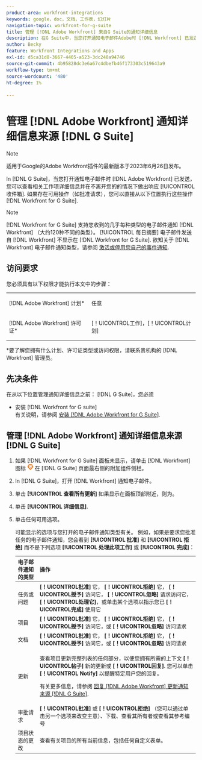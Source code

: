 ```yaml
---
product-area: workfront-integrations
keywords: google，doc，文档，工作表，幻灯片
navigation-topic: workfront-for-g-suite
title: 管理 [!DNL Adobe Workfront] 来自G Suite的通知详细信息
description: 在G Suite中，当您打开通知电子邮件Adobe时 [!DNL Workfront] 已发送，您无需离开收件箱即可查看相关工作项详细信息并做出响应。 如果存在可用操作（如批准请求），则可以直接从Workfront for G Suite执行这些操作。
author: Becky
feature: Workfront Integrations and Apps
exl-id: d5ca31d8-3667-4405-a523-3dc248a94746
source-git-commit: 4b95828dc3e6a67c4dbefb46f173303c519643a9
workflow-type: tm+mt
source-wordcount: '480'
ht-degree: 1%

---
```


# 管理 [!DNL Adobe Workfront] 通知详细信息来源 [!DNL G Suite]

>[!NOTE]
>
>适用于Google的Adobe Workfront插件的最新版本于2023年6月26日发布。

In [!DNL G Suite]，当您打开通知电子邮件时 [!DNL Adobe Workfront] 已发送，您可以查看相关工作项详细信息并在不离开您的的情况下做出响应 [!UICONTROL 收件箱]. 如果存在可用操作（如批准请求），您可以直接从以下位置执行这些操作 [!DNL Workfront for G Suite].

>[!NOTE]
>
> [!DNL Workfront for G Suite] 支持您收到的几乎每种类型的电子邮件通知 [!DNL Workfront] （大约120种不同的类型）。 [!UICONTROL 每日摘要] 电子邮件发送自 [!DNL Workfront] 不显示在 [!DNL Workfront for G Suite]. 欲知关于 [!DNL Workfront] 电子邮件通知类型，请参阅 [激活或停用您自己的事件通知](../../workfront-basics/using-notifications/activate-or-deactivate-your-own-event-notifications.md).

## 访问要求

您必须具有以下权限才能执行本文中的步骤：

<table style="table-layout:auto"> 
 <col> 
 <col> 
 <tbody> 
  <tr> 
   <td role="rowheader">[!DNL Adobe Workfront] 计划*</td> 
   <td> <p>任意</p> </td> 
  </tr> 
  <tr> 
   <td role="rowheader">[!DNL Adobe Workfront] 许可证*</td> 
   <td> <p>[！UICONTROL工作]，[！UICONTROL计划]</p> </td> 
  </tr> 
  </tbody> 
</table>

&#42;要了解您拥有什么计划、许可证类型或访问权限，请联系贵机构的 [!DNL Workfront] 管理员。

## 先决条件

在从以下位置管理通知详细信息之前： [!DNL G Suite]，您必须

* 安装 [!DNL Workfront for G suite]\
   有关说明，请参阅 [安装 [!DNL Adobe Workfront for G Suite]](../../workfront-integrations-and-apps/workfront-for-g-suite/install-workfront-for-gsuite.md).

## 管理 [!DNL Adobe Workfront] 通知详细信息来源 [!DNL G Suite]

1. 如果 [!DNL Workfront for G Suite] 面板未显示，请单击 [!DNL Workfront] 图标 ![](assets/wf-lion-icon.png) 在 [!DNL G Suite] 页面最右侧的附加组件侧栏。
1. In [!DNL G Suite]，打开 [!DNL Workfront] 通知电子邮件。
1. 单击 **[!UICONTROL 查看所有更新]** 如果显示在面板顶部附近，则为。
1. 单击 **[!UICONTROL 详细信息]**.
1. 单击任何可用选项。

   可能显示的选项与您打开的电子邮件通知类型有关。 例如，如果是要求您批准任务的电子邮件通知，您会看到 **[!UICONTROL 批准]** 和 **[!UICONTROL 拒绝]** 而不是下列选项 **[!UICONTROL 处理此项工作]** 或 **[!UICONTROL 完成]**：

   <table style="table-layout:auto"> 
    <col> 
    <col> 
    <thead> 
     <tr> 
      <th>电子邮件通知的类型</th> 
      <th>操作</th> 
     </tr> 
    </thead> 
    <tbody> 
     <tr> 
      <td>任务或问题</td> 
      <td><strong>[！UICONTROL批准]</strong> 它， <strong>[！UICONTROL拒绝]</strong> 它， <strong>[！UICONTROL授予]</strong> 访问它， <strong>[！UICONTROL忽略]</strong> 请求访问它， <strong>[！UICONTROL处理它]</strong>，或单击某个选项以指示您已 <strong>[！UICONTROL完成]</strong> 使用它</td> 
     </tr> 
     <tr> 
      <td>项目</td> 
      <td><strong>[！UICONTROL批准]</strong> 它， <strong>[！UICONTROL拒绝]</strong> 它， <strong>[！UICONTROL授予]</strong> 访问它，或 <strong>[！UICONTROL忽略]</strong> 访问请求</td> 
     </tr> 
     <tr> 
      <td>文档</td> 
      <td><strong>[！UICONTROL批准]</strong> 它， <strong>[！UICONTROL拒绝]</strong> 它， <strong>[！UICONTROL授予]</strong> 访问它，或 <strong>[！UICONTROL忽略]</strong> 访问请求</td> 
     </tr> 
     <tr> 
      <td>更新 </td> 
      <td> <p>查看项目更新完整列表的任何部分，以便您拥有所需的上下文 <strong>[！UICONTROL帖子]</strong> 新的更新或 <strong>[！UICONTROL回复]</strong>. 您可以单击 <strong>[！UICONTROL Notify]</strong> 以提醒特定用户您的回复。 </p> <p>有关更多信息，请参阅 <a href="../../workfront-integrations-and-apps/workfront-for-g-suite/reply-to-wf-update-notification-from-gsuite.md" class="MCXref xref">回复 [!DNL Adobe Workfront] 更新通知来源 [!DNL G Suite]</a>.</p> </td> 
     </tr> 
     <tr> 
      <td>审批请求</td> 
      <td><strong>[！UICONTROL批准]</strong> 或 <strong>[！UICONTROL拒绝]</strong> （您可以通过单击另一个选项来改变主意）、下载、查看其所有者或查看其参考编号</td> 
     </tr> 
     <tr> 
      <td>项目状态的更改</td> 
      <td> 查看有关项目的所有当前信息，包括任何自定义表单。 </td> 
     </tr> 
    </tbody> 
   </table>
